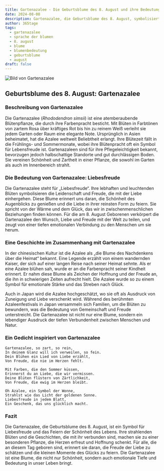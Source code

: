 ```yaml
---
title: Gartenazalee - Die Geburtsblume des 8. August und ihre Bedeutung
date: 2024-08-08
description: Gartenazalee, die Geburtsblume des 8. August, symbolisiert Liebesfreude. Erfahre mehr über ihre Geschichte, Bedeutung und Symbolik in der Sprache der Blumen.
author: 365tage
tags:
  - gartenazalee
  - sprache der blumen
  - 8. august
  - blume
  - blumenbedeutung
  - geburtsblume
  - august
draft: false
---
```


![Bild von Gartenazalee](https://cdn.pixabay.com/photo/2018/05/15/03/08/azaleas-3402117_1280.jpg#center)


## Geburtsblume des 8. August: Gartenazalee

### Beschreibung von Gartenazalee

Die Gartenazalee (_Rhododendron simsii_) ist eine atemberaubende Blütenpflanze, die durch ihre Farbenpracht besticht. Mit Blüten in Farbtönen von zartem Rosa über kräftiges Rot bis hin zu reinem Weiß verleiht sie jedem Garten oder Raum eine elegante Note. Ursprünglich in Asien beheimatet, hat die Azalee weltweit Beliebtheit erlangt. Ihre Blütezeit fällt in die Frühlings- und Sommermonate, wobei ihre Blütenpracht oft ein Symbol für Lebensfreude ist. Gartenazaleen sind für ihre Pflegeleichtigkeit bekannt, bevorzugen jedoch halbschattige Standorte und gut durchlässigen Boden. Sie vereinen Schönheit und Zartheit in einer Pflanze, die sowohl im Garten als auch im Innenbereich strahlt.

### Die Bedeutung von Gartenazalee: Liebesfreude

Die Gartenazalee steht für „Liebesfreude“. Ihre lebhaften und leuchtenden Blüten symbolisieren die Leidenschaft und Freude, die mit der Liebe einhergehen. Diese Blume erinnert uns daran, die Schönheit des Augenblicks zu genießen und die Liebe in ihrer reinsten Form zu feiern. Sie spricht von der Wärme und dem Glück, das wir in zwischenmenschlichen Beziehungen finden können. Für die am 8. August Geborenen verkörpert die Gartenazalee den Wunsch, Liebe und Freude mit der Welt zu teilen, und zeugt von einer tiefen emotionalen Verbindung zu den Menschen um sie herum.

### Eine Geschichte im Zusammenhang mit Gartenazalee

In der chinesischen Kultur ist die Azalee als „die Blume des Nachdenkens über die Heimat“ bekannt. Eine Legende erzählt von einem wandernden Kaiser, der sich auf einer langen Reise nach seiner Heimat sehnte. Als er eine Azalee blühen sah, wurde er an die Farbenpracht seiner Kindheit erinnert. Er nahm diese Blume als Zeichen der Hoffnung und der Freude an, die ihn in schwierigen Zeiten aufrecht hielt. Die Azalee wurde so zu einem Symbol für emotionale Stärke und das Streben nach Glück.

Auch in Japan wird die Azalee hochgeschätzt, wo sie oft als Ausdruck von Zuneigung und Liebe verschenkt wird. Während des berühmten Azaleenfestivals in Japan versammeln sich Familien, um die Blüten zu bewundern, was die Bedeutung von Gemeinschaft und Freude unterstreicht. Die Gartenazalee ist nicht nur eine Blume, sondern ein lebendiger Ausdruck der tiefen Verbundenheit zwischen Menschen und Natur.

### Ein Gedicht inspiriert von Gartenazalee

```
Gartenazalee, so zart, so rein,  
In deinem Glanz will ich verweilen, so fein.  
Dein Blühen ein Lied von Liebe erzählt,  
Von Freude, die nie im Herzen fehlt.  

Mit Farben, die den Sommer küssen,  
Erinnerst du an Liebe, die wir vermissen.  
Deine Blüten flüstern von Zärtlichkeit,  
Von Freude, die ewig im Herzen bleibt.  

Oh Azalee, ein Symbol der Wonne,  
Strahlst wie das Licht der goldenen Sonne.  
Liebesfreude in jedem Blatt,  
Ein Geschenk, das uns glücklich macht.  
```

### Fazit

Die Gartenazalee, die Geburtsblume des 8. August, ist ein Symbol für Liebesfreude und das Feiern der Schönheit des Lebens. Ihre strahlenden Blüten und die Geschichten, die mit ihr verbunden sind, machen sie zu einer besonderen Pflanze, die Herzen erfreut und Hoffnung schenkt. Für alle, die an diesem Tag geboren sind, erinnert sie daran, die Freude der Liebe zu schätzen und die kleinen Momente des Glücks zu feiern. Die Gartenazalee ist eine Blume, die nicht nur Schönheit, sondern auch emotionale Tiefe und Bedeutung in unser Leben bringt.